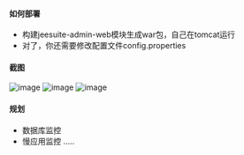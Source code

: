 #### 如何部署
- 构建jeesuite-admin-web模块生成war包，自己在tomcat运行
- 对了，你还需要修改配置文件config.properties

#### 截图
![image](http://note.youdao.com/favicon.ico)
![image](http://note.youdao.com/favicon.ico)
![image](http://note.youdao.com/favicon.ico)

#### 规划
- 数据库监控
- 慢应用监控
.....

